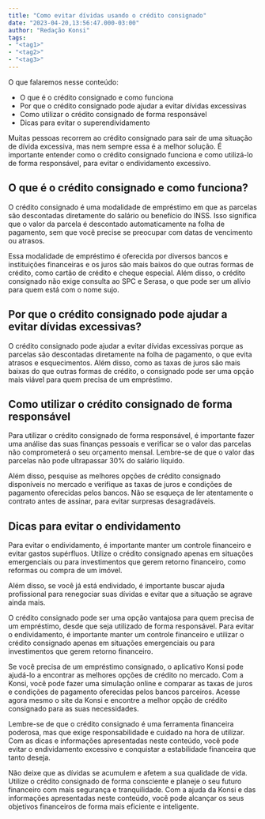 ```yaml
---
title: "Como evitar dívidas usando o crédito consignado"
date: "2023-04-20,13:56:47.000-03:00"
author: "Redação Konsi"
tags:
- "<tag1>"
- "<tag2>"
- "<tag3>"
---
```


<p>O que falaremos nesse conteúdo:</p><ul><li>O que é o crédito consignado e como funciona</li><li>Por que o crédito consignado pode ajudar a evitar dívidas excessivas</li><li>Como utilizar o crédito consignado de forma responsável</li><li>Dicas para evitar o superendividamento</li></ul><p>Muitas pessoas recorrem ao crédito consignado para sair de uma situação de dívida excessiva, mas nem sempre essa é a melhor solução. É importante entender como o crédito consignado funciona e como utilizá-lo de forma responsável, para evitar o endividamento excessivo.</p><h2 id="o-que-%C3%A9-o-cr%C3%A9dito-consignado-e-como-funciona">O que é o crédito consignado e como funciona?</h2><p>O crédito consignado é uma modalidade de empréstimo em que as parcelas são descontadas diretamente do salário ou benefício do INSS. Isso significa que o valor da parcela é descontado automaticamente na folha de pagamento, sem que você precise se preocupar com datas de vencimento ou atrasos.</p><p>Essa modalidade de empréstimo é oferecida por diversos bancos e instituições financeiras e os juros são mais baixos do que outras formas de crédito, como cartão de crédito e cheque especial. Além disso, o crédito consignado não exige consulta ao SPC e Serasa, o que pode ser um alívio para quem está com o nome sujo.</p><h2 id="por-que-o-cr%C3%A9dito-consignado-pode-ajudar-a-evitar-d%C3%ADvidas-excessivas">Por que o crédito consignado pode ajudar a evitar dívidas excessivas?</h2><p>O crédito consignado pode ajudar a evitar dívidas excessivas porque as parcelas são descontadas diretamente na folha de pagamento, o que evita atrasos e esquecimentos. Além disso, como as taxas de juros são mais baixas do que outras formas de crédito, o consignado pode ser uma opção mais viável para quem precisa de um empréstimo.</p><h2 id="como-utilizar-o-cr%C3%A9dito-consignado-de-forma-respons%C3%A1vel">Como utilizar o crédito consignado de forma responsável</h2><p>Para utilizar o crédito consignado de forma responsável, é importante fazer uma análise das suas finanças pessoais e verificar se o valor das parcelas não comprometerá o seu orçamento mensal. Lembre-se de que o valor das parcelas não pode ultrapassar 30% do salário líquido.</p><p>Além disso, pesquise as melhores opções de crédito consignado disponíveis no mercado e verifique as taxas de juros e condições de pagamento oferecidas pelos bancos. Não se esqueça de ler atentamente o contrato antes de assinar, para evitar surpresas desagradáveis.</p><h2 id="dicas-para-evitar-o-endividamento">Dicas para evitar o endividamento</h2><p>Para evitar o endividamento, é importante manter um controle financeiro e evitar gastos supérfluos. Utilize o crédito consignado apenas em situações emergenciais ou para investimentos que gerem retorno financeiro, como reformas ou compra de um imóvel.</p><p>Além disso, se você já está endividado, é importante buscar ajuda profissional para renegociar suas dívidas e evitar que a situação se agrave ainda mais.</p><p>O crédito consignado pode ser uma opção vantajosa para quem precisa de um empréstimo, desde que seja utilizado de forma responsável. Para evitar o endividamento, é importante manter um controle financeiro e utilizar o crédito consignado apenas em situações emergenciais ou para investimentos que gerem retorno financeiro.</p><p>Se você precisa de um empréstimo consignado, o aplicativo Konsi pode ajudá-lo a encontrar as melhores opções de crédito no mercado. Com a Konsi, você pode fazer uma simulação online e comparar as taxas de juros e condições de pagamento oferecidas pelos bancos parceiros. Acesse agora mesmo o site da Konsi e encontre a melhor opção de crédito consignado para as suas necessidades.</p><p>Lembre-se de que o crédito consignado é uma ferramenta financeira poderosa, mas que exige responsabilidade e cuidado na hora de utilizar. Com as dicas e informações apresentadas neste conteúdo, você pode evitar o endividamento excessivo e conquistar a estabilidade financeira que tanto deseja.</p><p>Não deixe que as dívidas se acumulem e afetem a sua qualidade de vida. Utilize o crédito consignado de forma consciente e planeje o seu futuro financeiro com mais segurança e tranquilidade. Com a ajuda da Konsi e das informações apresentadas neste conteúdo, você pode alcançar os seus objetivos financeiros de forma mais eficiente e inteligente.<br></p>
